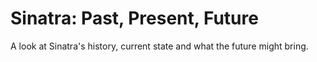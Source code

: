 # Sinatra: Past, Present, Future

A look at Sinatra's history, current state and what the future might bring.